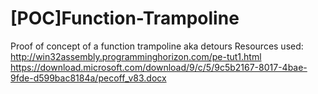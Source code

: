 # [POC]Function-Trampoline
Proof of concept of a function trampoline aka detours
Resources used:</br>
  http://win32assembly.programminghorizon.com/pe-tut1.html</br>
  https://download.microsoft.com/download/9/c/5/9c5b2167-8017-4bae-9fde-d599bac8184a/pecoff_v83.docx
